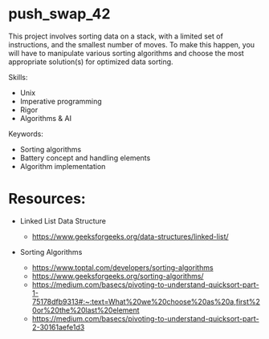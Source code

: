 # push_swap_42

This project involves sorting data on a stack, with a limited set of instructions, and the smallest number of moves. To make this happen, you will have to manipulate various sorting algorithms and choose the most appropriate solution(s) for optimized data sorting.

Skills:

- Unix
- Imperative programming
- Rigor
- Algorithms & AI

Keywords:

- Sorting algorithms
- Battery concept and handling elements
- Algorithm implementation

# Resources: 
- Linked List Data Structure
  * https://www.geeksforgeeks.org/data-structures/linked-list/

- Sorting Algorithms
  * https://www.toptal.com/developers/sorting-algorithms
  * https://www.geeksforgeeks.org/sorting-algorithms/
  * https://medium.com/basecs/pivoting-to-understand-quicksort-part-1-75178dfb9313#:~:text=What%20we%20choose%20as%20a,first%20or%20the%20last%20element
  * https://medium.com/basecs/pivoting-to-understand-quicksort-part-2-30161aefe1d3
  
  
  
